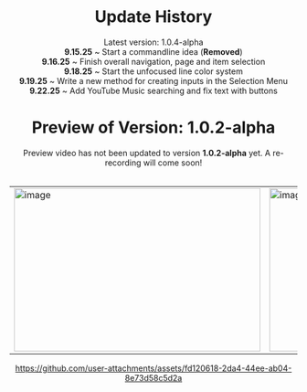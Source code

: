 <div align="center">
  <h1>Update History</h1>
  Latest version: 1.0.4-alpha<br>
  <b>9.15.25</b> ~ Start a commandline idea (<b>Removed</b>)<br>
  <b>9.16.25</b> ~ Finish overall navigation, page and item selection<br>
  <b>9.18.25</b> ~ Start the unfocused line color system<br>
  <b>9.19.25</b> ~ Write a new method for creating inputs in the Selection Menu
  <b>9.22.25</b> ~ Add YouTube Music searching and fix text with buttons
  
  <h1>Preview of Version: 1.0.2-alpha</h1>
  Preview video has not been updated to version <b>1.0.2-alpha</b> yet. A re-recording will come soon!<br><br>
  <table>
    <tr>
      <td>
        <img width="431" height="286" alt="image" src="https://github.com/user-attachments/assets/115d2f32-5f02-4102-af97-61859013c66a" />
      </td>
      <td>
        <img width="431" height="286" alt="image" src="https://github.com/user-attachments/assets/34d09630-4426-4d8f-9689-ccb13dc468e8" />
      </td>
  </table>

https://github.com/user-attachments/assets/fd120618-2da4-44ee-ab04-8e73d58c5d2a

</div>
